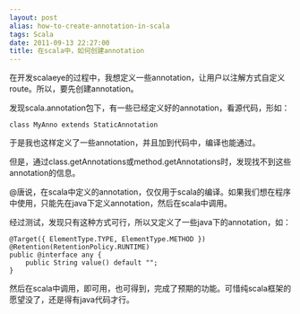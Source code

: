 ```yaml
---
layout: post
alias: how-to-create-annotation-in-scala
tags: Scala
date: 2011-09-13 22:27:00
title: 在scala中，如何创建annotation
---
```


在开发scalaeye的过程中，我想定义一些annotation，让用户以注解方式自定义route。所以，要先创建annotation。

发现scala.annotation包下，有一些已经定义好的annotation，看源代码，形如：

```
class MyAnno extends StaticAnnotation
```

于是我也这样定义了一些annotation，并且加到代码中，编译也能通过。

但是，通过class.getAnnotations或method.getAnnotations时，发现找不到这些annotation的信息。

 <span id="more-189"></span>
<p>@唐说，在scala中定义的annotation，仅仅用于scala的编译。如果我们想在程序中使用，只能先在java下定义annotation，然后在scala中调用。

经过测试，发现只有这种方式可行，所以又定义了一些java下的annotation，如：

```
@Target({ ElementType.TYPE, ElementType.METHOD })
@Retention(RetentionPolicy.RUNTIME)
public @interface any {
    public String value() default "";
}
```

然后在scala中调用，即可用，也可得到，完成了预期的功能。可惜纯scala框架的愿望没了，还是得有java代码才行。
